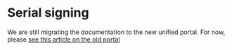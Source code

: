 ﻿# Serial signing

We are still migrating the documentation to the new unified portal. For now, please
[see this article on the old portal](http://pki.lacunasoftware.com/Help/html/19b722a5-9806-467e-b49a-f6a480df7cfb.htm)
